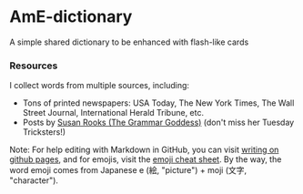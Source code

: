 # AmE-dictionary
A simple shared dictionary to be enhanced with flash-like cards

### Resources

I collect words from multiple sources, including:
* Tons of printed newspapers: USA Today, The New York Times, The Wall Street Journal, International Herald Tribune, etc.
* Posts by [Susan Rooks (The Grammar Goddess)](https://www.linkedin.com/in/grammargoddess) (don't miss her Tuesday Tricksters!)

Note: For help editing with Markdown in GitHub, you can visit [writing on github pages](https://help.github.com/categories/writing-on-github/), and for emojis, visit the [emoji cheat sheet](http://www.emoji-cheat-sheet.com/). By the way, the word emoji comes from Japanese e (絵, "picture") + moji (文字, "character").

